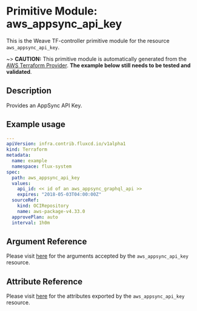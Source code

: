 
# Primitive Module: aws_appsync_api_key

This is the Weave TF-controller primitive module for the resource `aws_appsync_api_key`.

~> **CAUTION:** This primitive module is automatically generated from the [AWS Terraform Provider](https://registry.terraform.io/providers/hashicorp/aws/latest/docs/resources/appsync_api_key). **The example below still needs to be tested and validated**.

## Description

Provides an AppSync API Key.

## Example usage

```yaml
---
apiVersion: infra.contrib.fluxcd.io/v1alpha1
kind: Terraform
metadata:
  name: example
  namespace: flux-system
spec:
  path: aws_appsync_api_key
  values:
    api_id: << id of an aws_appsync_graphql_api >>
    expires: "2018-05-03T04:00:00Z"
  sourceRef:
    kind: OCIRepository
    name: aws-package-v4.33.0
  approvePlan: auto
  interval: 1h0m
```

## Argument Reference

Please visit [here](https://registry.terraform.io/providers/hashicorp/aws/latest/docs/resources/appsync_api_key#argument-reference) for the arguments accepted by the `aws_appsync_api_key` resource.

## Attribute Reference

Please visit [here](https://registry.terraform.io/providers/hashicorp/aws/latest/docs/resources/appsync_api_key#attributes-reference) for the attributes exported by the `aws_appsync_api_key` resource.

